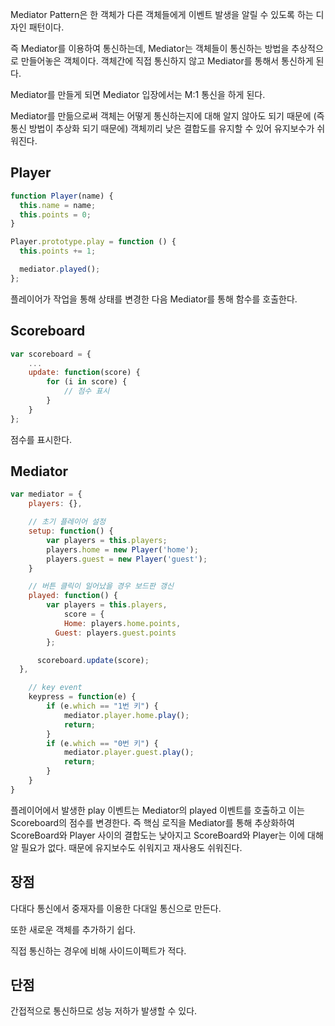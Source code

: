 Mediator Pattern은 한 객체가 다른 객체들에게 이벤트 발생을 알릴 수 있도록 하는 디자인 패턴이다.

즉 Mediator를 이용하여 통신하는데, Mediator는 객체들이 통신하는 방법을 추상적으로 만들어놓은 객체이다. 객체간에 직접 통신하지 않고 Mediator를 통해서 통신하게 된다.

Mediator를 만들게 되면 Mediator 입장에서는 M:1 통신을 하게 된다.

Mediator를 만듦으로써 객체는 어떻게 통신하는지에 대해 알지 않아도 되기 때문에 (즉 통신 방법이 추상화 되기 때문에) 객체끼리 낮은 결합도를 유지할 수 있어 유지보수가 쉬워진다.

## Player

```js
function Player(name) {
  this.name = name;
  this.points = 0;
}

Player.prototype.play = function () {
  this.points += 1;

  mediator.played();
};
```

플레이어가 작업을 통해 상태를 변경한 다음 Mediator를 통해 함수를 호출한다.

## Scoreboard

```js
var scoreboard = {
    ...
    update: function(score) {
        for (i in score) {
            // 점수 표시
        }
    }
};
```

점수를 표시한다.

## Mediator

```js
var mediator = {
    players: {},

    // 초기 플레이어 설정
    setup: function() {
        var players = this.players;
        players.home = new Player('home');
        players.guest = new Player('guest');
    }

    // 버튼 클릭이 일어났을 경우 보드판 갱신
    played: function() {
        var players = this.players,
            score = {
            Home: players.home.points,
          Guest: players.guest.points
        };

      scoreboard.update(score);
  },

    // key event
    keypress = function(e) {
        if (e.which == "1번 키") {
            mediator.player.home.play();
            return;
        }
        if (e.which == "0번 키") {
            mediator.player.guest.play();
            return;
        }
    }
}
```

플레이어에서 발생한 play 이벤트는 Mediator의 played 이벤트를 호출하고 이는 Scoreboard의 점수를 변경한다. 즉 핵심 로직을 Mediator를 통해 추상화하여 ScoreBoard와 Player 사이의 결합도는 낮아지고 ScoreBoard와 Player는 이에 대해 알 필요가 없다. 때문에 유지보수도 쉬워지고 재사용도 쉬워진다.

## 장점

다대다 통신에서 중재자를 이용한 다대일 통신으로 만든다.

또한 새로운 객체를 추가하기 쉽다.

직접 통신하는 경우에 비해 사이드이펙트가 적다.

## 단점

간접적으로 통신하므로 성능 저하가 발생할 수 있다.
